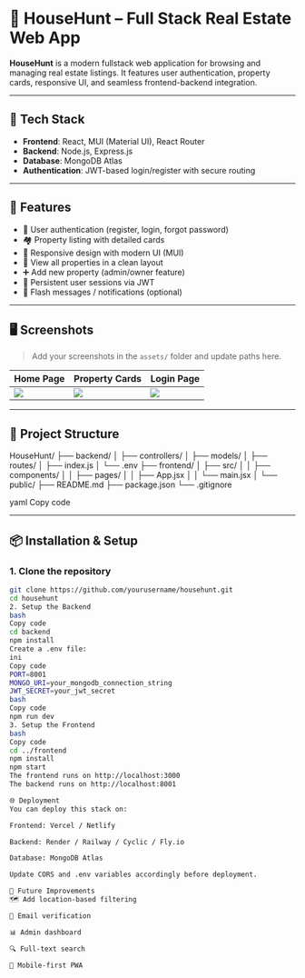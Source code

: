 # 🏡 HouseHunt – Full Stack Real Estate Web App

**HouseHunt** is a modern fullstack web application for browsing and managing real estate listings. It features user authentication, property cards, responsive UI, and seamless frontend-backend integration.

---

## 🚀 Tech Stack

- **Frontend**: React, MUI (Material UI), React Router
- **Backend**: Node.js, Express.js
- **Database**: MongoDB Atlas
- **Authentication**: JWT-based login/register with secure routing

---

## 🌟 Features

- 🔐 User authentication (register, login, forgot password)
- 🏘️ Property listing with detailed cards
- 📱 Responsive design with modern UI (MUI)
- 🔎 View all properties in a clean layout
- ➕ Add new property (admin/owner feature)
- 🔄 Persistent user sessions via JWT
- 💬 Flash messages / notifications (optional)

---

## 🖥️ Screenshots

> Add your screenshots in the `assets/` folder and update paths here.

| Home Page | Property Cards | Login Page |
|-----------|----------------|-------------|
| ![](assets/home.png) | ![](assets/cards.png) | ![](assets/login.png) |

---

## 🔧 Project Structure

HouseHunt/
├── backend/
│ ├── controllers/
│ ├── models/
│ ├── routes/
│ ├── index.js
│ └── .env
├── frontend/
│ ├── src/
│ │ ├── components/
│ │ ├── pages/
│ │ ├── App.jsx
│ │ └── main.jsx
│ └── public/
├── README.md
├── package.json
└── .gitignore

yaml
Copy code

---

## 📦 Installation & Setup

### 1. Clone the repository

```bash
git clone https://github.com/yourusername/househunt.git
cd househunt
2. Setup the Backend
bash
Copy code
cd backend
npm install
Create a .env file:
ini
Copy code
PORT=8001
MONGO_URI=your_mongodb_connection_string
JWT_SECRET=your_jwt_secret
bash
Copy code
npm run dev
3. Setup the Frontend
bash
Copy code
cd ../frontend
npm install
npm start
The frontend runs on http://localhost:3000
The backend runs on http://localhost:8001

🌐 Deployment
You can deploy this stack on:

Frontend: Vercel / Netlify

Backend: Render / Railway / Cyclic / Fly.io

Database: MongoDB Atlas

Update CORS and .env variables accordingly before deployment.

🧠 Future Improvements
🗺️ Add location-based filtering

📧 Email verification

📊 Admin dashboard

🔍 Full-text search

📱 Mobile-first PWA

